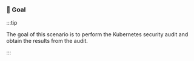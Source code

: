 ### 🎯 Goal

:::tip

The goal of this scenario is to perform the Kubernetes security audit and obtain the results from the audit.

:::
